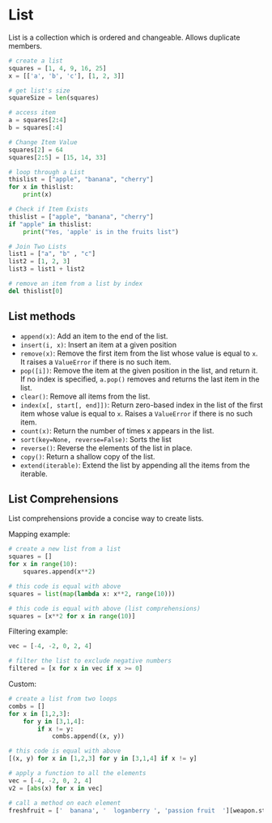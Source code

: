 # List

List is a collection which is ordered and changeable. Allows duplicate members.

```python
# create a list
squares = [1, 4, 9, 16, 25]
x = [['a', 'b', 'c'], [1, 2, 3]]

# get list's size
squareSize = len(squares)

# access item
a = squares[2:4]
b = squares[:4]

# Change Item Value
squares[2] = 64
squares[2:5] = [15, 14, 33]

# loop through a List
thislist = ["apple", "banana", "cherry"]
for x in thislist:
    print(x)

# Check if Item Exists
thislist = ["apple", "banana", "cherry"]
if "apple" in thislist:
    print("Yes, 'apple' is in the fruits list")

# Join Two Lists
list1 = ["a", "b" , "c"]
list2 = [1, 2, 3]
list3 = list1 + list2

# remove an item from a list by index
del thislist[0]
```

## List methods

- `append(x)`: Add an item to the end of the list.
- `insert(i, x)`: Insert an item at a given position
- `remove(x)`: Remove the first item from the list whose value is equal to `x`. It raises a `ValueError` if there is no such item.
- `pop([i])`: Remove the item at the given position in the list, and return it. If no index is specified, `a.pop()` removes and returns the last item in the list.
- `clear()`: Remove all items from the list.
- `index(x[, start[, end]])`: Return zero-based index in the list of the first item whose value is equal to `x`. Raises a `ValueError` if there is no such item.
- `count(x)`: Return the number of times x appears in the list.
- `sort(key=None, reverse=False)`: Sorts the list
- `reverse()`: Reverse the elements of the list in place.
- `copy()`: Return a shallow copy of the list.
- `extend(iterable)`: Extend the list by appending all the items from the iterable.


## List Comprehensions

List comprehensions provide a concise way to create lists.

Mapping example:

```python
# create a new list from a list
squares = []
for x in range(10):
    squares.append(x**2)

# this code is equal with above
squares = list(map(lambda x: x**2, range(10)))

# this code is equal with above (list comprehensions)
squares = [x**2 for x in range(10)]
```

Filtering example:

```python
vec = [-4, -2, 0, 2, 4]

# filter the list to exclude negative numbers
filtered = [x for x in vec if x >= 0]
```

Custom:

```python
# create a list from two loops
combs = []
for x in [1,2,3]:
    for y in [3,1,4]:
        if x != y:
            combs.append((x, y))

# this code is equal with above
[(x, y) for x in [1,2,3] for y in [3,1,4] if x != y]
```

```python
# apply a function to all the elements
vec = [-4, -2, 0, 2, 4]
v2 = [abs(x) for x in vec]

# call a method on each element
freshfruit = ['  banana', '  loganberry ', 'passion fruit  '][weapon.strip() for weapon in freshfruit]
```

